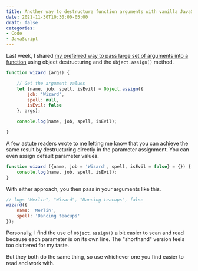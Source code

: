 ```yaml
---
title: Another way to destructure function arguments with vanilla JavaScript
date: 2021-11-30T10:30:00-05:00
draft: false
categories:
- Code
- JavaScript
---
```


Last week, I shared [my preferred way to pass large set of arguments into a function](/my-preferred-way-to-pass-arguments-into-a-function-with-vanilla-javascript/) using object destructuring and the `Object.assign()` method.

```js
function wizard (args) {

	// Get the argument values
	let {name, job, spell, isEvil} = Object.assign({
		job: 'Wizard',
		spell: null,
		isEvil: false
	}, args);

	console.log(name, job, spell, isEvil);

}
```

A few astute readers wrote to me letting me know that you can achieve the same result by destructuring directly in the parameter assignment. You can even assign default parameter values.

```js
function wizard ({name, job = 'Wizard', spell, isEvil = false} = {}) {
	console.log(name, job, spell, isEvil);
}
```

With either approach, you then pass in your arguments like this.

```js
// logs "Merlin", "Wizard", "Dancing teacups", false
wizard({
	name: 'Merlin',
	spell: 'Dancing teacups'
});
```

Personally, I find the use of `Object.assign()` a bit easier to scan and read because each parameter is on its own line. The "shorthand" version feels too cluttered for my taste.

But they both do the same thing, so use whichever one you find easier to read and work with.